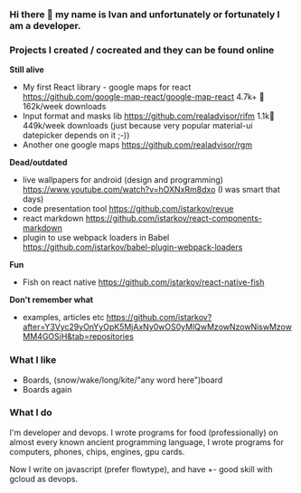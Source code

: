 ### Hi there 👋 my name is Ivan and unfortunately or fortunately I am a developer.

### Projects I created / cocreated and they can be found online

**Still alive**

- My first React library - google maps for react https://github.com/google-map-react/google-map-react 4.7k+ 🌟 162k/week downloads
- Input format and masks lib https://github.com/realadvisor/rifm 1.1k🌟 449k/week downloads (just because very popular material-ui datepicker depends on it ;-))
- Another one google maps https://github.com/realadvisor/rgm

**Dead/outdated**

- live wallpapers for android (design and programming) https://www.youtube.com/watch?v=hOXNxRm8dxo (I was smart that days)
- code presentation tool https://github.com/istarkov/revue
- react markdown https://github.com/istarkov/react-components-markdown
- plugin to use webpack loaders in Babel https://github.com/istarkov/babel-plugin-webpack-loaders

**Fun**

- Fish on react native https://github.com/istarkov/react-native-fish

**Don't remember what**

- examples, articles etc https://github.com/istarkov?after=Y3Vyc29yOnYyOpK5MjAxNy0wOS0yMlQwMzowNzowNiswMzowMM4GOSjH&tab=repositories

### What I like

- Boards, (snow/wake/long/kite/"any word here")board
- Boards again

### What I do

I'm developer and devops. I wrote programs for food (professionally) on almost every known ancient programming language, I wrote programs for computers, phones, chips, engines, gpu cards.

Now I write on javascript (prefer flowtype), and have +- good skill with gcloud as devops.

